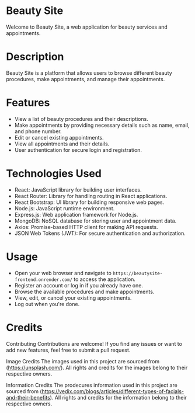 # Beauty Site
Welcome to Beauty Site, a web application for beauty services and appointments.

# Description
Beauty Site is a platform that allows users to browse different beauty procedures, make appointments, and manage their appointments. 

# Features
- View a list of beauty procedures and their descriptions.
- Make appointments by providing necessary details such as name, email, and phone number.
- Edit or cancel existing appointments.
- View all appointments and their details.
- User authentication for secure login and registration.

# Technologies Used
- React: JavaScript library for building user interfaces.
- React Router: Library for handling routing in React applications.
- React Bootstrap: UI library for building responsive web pages.
- Node.js: JavaScript runtime environment.
- Express.js: Web application framework for Node.js.
- MongoDB: NoSQL database for storing user and appointment data.
- Axios: Promise-based HTTP client for making API requests.
- JSON Web Tokens (JWT): For secure authentication and authorization.

# Usage
- Open your web browser and navigate to `https://beautysite-frontend.onrender.com/` to access the application.
- Register an account or log in if you already have one.
- Browse the available procedures and make appointments.
- View, edit, or cancel your existing appointments.
- Log out when you're done.

# Credits
Contributing Contributions are welcome! If you find any issues or want to add new features, feel free to submit a pull request.

Image Credits
The images used in this project are sourced from (https://unsplash.com/). All rights and credits for the images belong to their respective owners.

Information Credits
The prodecures information used in this project are sourced from (https://vedix.com/blogs/articles/different-types-of-facials-and-their-benefits). All rights and credits for the information belong to their respective owners.


